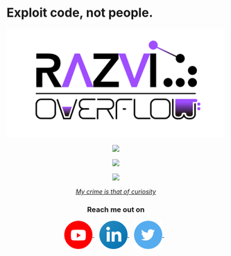 # Exploit code, not people.
![RazviOverflow](./images/logo_v0.png)


<p align="center">
	<a href="https://github.com/anuraghazra/github-readme-stats"><img src="https://github-readme-stats.vercel.app/api?username=razvioverflow&count_private=true&show_icons=true&theme=radical"></a></p>
<p align="center">
	<a href="https://git.io/streak-stats"><img src="https://github-readme-streak-stats-eight.vercel.app/?user=RazviOverflow&theme=radical"></a></p>
<p align="center">
	<a href="https://github.com/ryo-ma/github-profile-trophy"><img src="https://github-profile-trophy.vercel.app/?username=razvioverflow&theme=radical"></a>
</p>

<p align="center">
	<a href="http://phrack.org/issues/7/3.html"><i>My crime is that of curiosity</i></a>
</p>

<div align="center">
  <h3><b>Reach me out on</b></h3>
</div>

<p align="center">
	<a href="https://www.youtube.com/RazviOverflow" target="_blank">
	  <img align="center" alt="RazviOverflow on YouTube" width="65px" src="./images/Youtube.svg" />
	</a> &nbsp;&nbsp;
	<a href="https://www.linkedin.com/in/razvioverflow/" target="_blank">
	  <img align="center" alt="RazviOverflow on LinkedIn" width="65px" src="./images/LinkedIn.svg" />
	</a> &nbsp;&nbsp;
	<a href="https://twitter.com/razvieu" target="_blank">
	  <img align="center" alt="Razvieu on Twitter" width="65px" src="./images/Twitter.svg" />
	</a> &nbsp;&nbsp;

</p>


<!--
**RazviOverflow/RazviOverflow** is a ✨ _special_ ✨ repository because its `README.md` (this file) appears on your GitHub profile.

Here are some ideas to get you started:

- 🔭 I’m currently working on ...
- 🌱 I’m currently learning ...
- 👯 I’m looking to collaborate on ...
- 🤔 I’m looking for help with ...
- 💬 Ask me about ...
- 📫 How to reach me: ...
- 😄 Pronouns: ...
- ⚡ Fun fact: ...
-->
